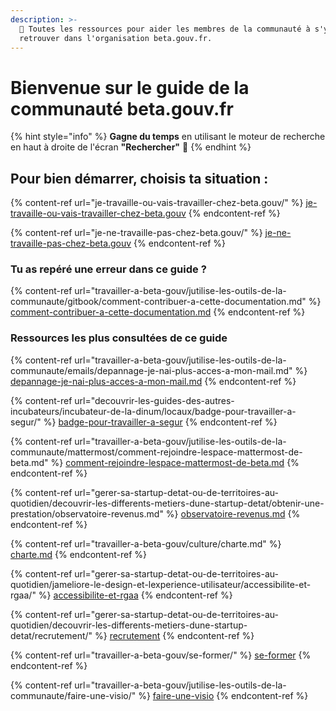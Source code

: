 ```yaml
---
description: >-
  🧭 Toutes les ressources pour aider les membres de la communauté à s'y
  retrouver dans l'organisation beta.gouv.fr.
---
```


# Bienvenue sur le guide de la communauté beta.gouv.fr

{% hint style="info" %}
**Gagne du temps** en utilisant le moteur de recherche en haut à droite de l'écran **"Rechercher"** 🔎
{% endhint %}

## Pour bien démarrer, choisis ta situation :

{% content-ref url="je-travaille-ou-vais-travailler-chez-beta.gouv/" %}
[je-travaille-ou-vais-travailler-chez-beta.gouv](je-travaille-ou-vais-travailler-chez-beta.gouv/)
{% endcontent-ref %}

{% content-ref url="je-ne-travaille-pas-chez-beta.gouv/" %}
[je-ne-travaille-pas-chez-beta.gouv](je-ne-travaille-pas-chez-beta.gouv/)
{% endcontent-ref %}

### Tu as repéré une erreur dans ce guide ?

{% content-ref url="travailler-a-beta-gouv/jutilise-les-outils-de-la-communaute/gitbook/comment-contribuer-a-cette-documentation.md" %}
[comment-contribuer-a-cette-documentation.md](travailler-a-beta-gouv/jutilise-les-outils-de-la-communaute/gitbook/comment-contribuer-a-cette-documentation.md)
{% endcontent-ref %}

### Ressources les plus consultées de ce guide

{% content-ref url="travailler-a-beta-gouv/jutilise-les-outils-de-la-communaute/emails/depannage-je-nai-plus-acces-a-mon-mail.md" %}
[depannage-je-nai-plus-acces-a-mon-mail.md](travailler-a-beta-gouv/jutilise-les-outils-de-la-communaute/emails/depannage-je-nai-plus-acces-a-mon-mail.md)
{% endcontent-ref %}

{% content-ref url="decouvrir-les-guides-des-autres-incubateurs/incubateur-de-la-dinum/locaux/badge-pour-travailler-a-segur/" %}
[badge-pour-travailler-a-segur](decouvrir-les-guides-des-autres-incubateurs/incubateur-de-la-dinum/locaux/badge-pour-travailler-a-segur/)
{% endcontent-ref %}

{% content-ref url="travailler-a-beta-gouv/jutilise-les-outils-de-la-communaute/mattermost/comment-rejoindre-lespace-mattermost-de-beta.md" %}
[comment-rejoindre-lespace-mattermost-de-beta.md](travailler-a-beta-gouv/jutilise-les-outils-de-la-communaute/mattermost/comment-rejoindre-lespace-mattermost-de-beta.md)
{% endcontent-ref %}

{% content-ref url="gerer-sa-startup-detat-ou-de-territoires-au-quotidien/decouvrir-les-differents-metiers-dune-startup-detat/obtenir-une-prestation/observatoire-revenus.md" %}
[observatoire-revenus.md](gerer-sa-startup-detat-ou-de-territoires-au-quotidien/decouvrir-les-differents-metiers-dune-startup-detat/obtenir-une-prestation/observatoire-revenus.md)
{% endcontent-ref %}

{% content-ref url="travailler-a-beta-gouv/culture/charte.md" %}
[charte.md](travailler-a-beta-gouv/culture/charte.md)
{% endcontent-ref %}

{% content-ref url="gerer-sa-startup-detat-ou-de-territoires-au-quotidien/jameliore-le-design-et-lexperience-utilisateur/accessibilite-et-rgaa/" %}
[accessibilite-et-rgaa](gerer-sa-startup-detat-ou-de-territoires-au-quotidien/jameliore-le-design-et-lexperience-utilisateur/accessibilite-et-rgaa/)
{% endcontent-ref %}

{% content-ref url="gerer-sa-startup-detat-ou-de-territoires-au-quotidien/decouvrir-les-differents-metiers-dune-startup-detat/recrutement/" %}
[recrutement](gerer-sa-startup-detat-ou-de-territoires-au-quotidien/decouvrir-les-differents-metiers-dune-startup-detat/recrutement/)
{% endcontent-ref %}

{% content-ref url="travailler-a-beta-gouv/se-former/" %}
[se-former](travailler-a-beta-gouv/se-former/)
{% endcontent-ref %}

{% content-ref url="travailler-a-beta-gouv/jutilise-les-outils-de-la-communaute/faire-une-visio/" %}
[faire-une-visio](travailler-a-beta-gouv/jutilise-les-outils-de-la-communaute/faire-une-visio/)
{% endcontent-ref %}
